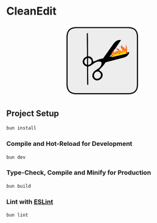 # CleanEdit

<div style="text-align: center;">
    <img src="src/assets/black_border.png" alt="logo" width="200px">
</div>



## Project Setup

```sh
bun install
```

### Compile and Hot-Reload for Development

```sh
bun dev
```

### Type-Check, Compile and Minify for Production

```sh
bun build
```

### Lint with [ESLint](https://eslint.org/)

```sh
bun lint
```
